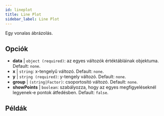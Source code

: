 ```yaml
---
id: lineplot
title: Line Plot
sidebar_label: Line Plot
---
```


Egy vonalas ábrázolás.

## Opciók

* __data__ | `object (required)`: az egyes változók értéktábláinak objektuma. Default: `none`.
* __x__ | `string`: x-tengelyű változó. Default: `none`.
* __y__ | `string (required)`: y-tengely változó. Default: `none`.
* __group__ | `(string|Factor)`: csoportosító változó. Default: `none`.
* __showPoints__ | `boolean`: szabályozza, hogy az egyes megfigyeléseknél legyenek-e pontok átfedésben. Default: `false`.


## Példák

